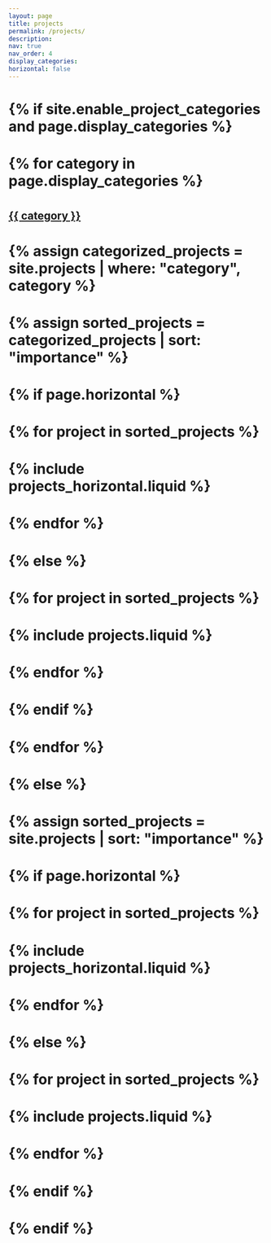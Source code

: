 ```yaml
---
layout: page
title: projects
permalink: /projects/
description:
nav: true
nav_order: 4
display_categories:
horizontal: false
---
```


# <!-- pages/projects.md -->
# <div class="projects">
# {% if site.enable_project_categories and page.display_categories %}
#  <!-- Display categorized projects -->
#  {% for category in page.display_categories %}
#  <a id="{{ category }}" href=".#{{ category }}">
#    <h2 class="category">{{ category }}</h2>
#  </a>
#  {% assign categorized_projects = site.projects | where: "category", category %}
#  {% assign sorted_projects = categorized_projects | sort: "importance" %}
#  <!-- Generate cards for each project -->
#  {% if page.horizontal %}
#  <div class="container">
#    <div class="row row-cols-1 row-cols-md-2">
#    {% for project in sorted_projects %}
#     {% include projects_horizontal.liquid %}
#    {% endfor %}
#    </div>
#  </div>
#  {% else %}
#  <div class="row row-cols-1 row-cols-md-3">
#   {% for project in sorted_projects %}
 #     {% include projects.liquid %}
#    {% endfor %}
#  </div>
#  {% endif %}
#  {% endfor %}

# {% else %}

# <!-- Display projects without categories -->

# {% assign sorted_projects = site.projects | sort: "importance" %}

#  <!-- Generate cards for each project -->

# {% if page.horizontal %}

#  <div class="container">
#    <div class="row row-cols-1 row-cols-md-2">
#    {% for project in sorted_projects %}
#      {% include projects_horizontal.liquid %}
#    {% endfor %}
#    </div>
#  </div>
#  {% else %}
#  <div class="row row-cols-1 row-cols-md-3">
#    {% for project in sorted_projects %}
#      {% include projects.liquid %}
#    {% endfor %}
#  </div>
#  {% endif %}
# {% endif %}
 # </div>
